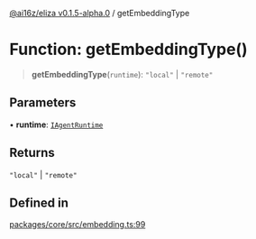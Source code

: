 [@ai16z/eliza v0.1.5-alpha.0](../index.md) / getEmbeddingType

# Function: getEmbeddingType()

> **getEmbeddingType**(`runtime`): `"local"` \| `"remote"`

## Parameters

• **runtime**: [`IAgentRuntime`](../interfaces/IAgentRuntime.md)

## Returns

`"local"` \| `"remote"`

## Defined in

[packages/core/src/embedding.ts:99](https://github.com/blinklabs-ai/blinklabs-eliza/blob/main/packages/core/src/embedding.ts#L99)
